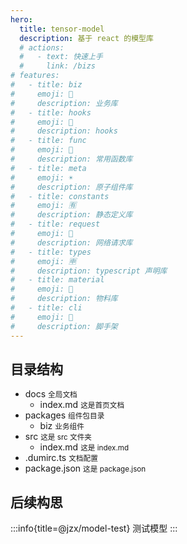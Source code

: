 ```yaml
---
hero:
  title: tensor-model
  description: 基于 react 的模型库
  # actions:
  #   - text: 快速上手
  #     link: /bizs
# features:
#   - title: biz
#     emoji: 🍑
#     description: 业务库
#   - title: hooks
#     emoji: 💎
#     description: hooks
#   - title: func
#     emoji: 🌈
#     description: 常用函数库
#   - title: meta
#     emoji: ☀️
#     description: 原子组件库
#   - title: constants
#     emoji: 🈶️
#     description: 静态定义库
#   - title: request
#     emoji: 🥣
#     description: 网络请求库
#   - title: types
#     emoji: 🈸
#     description: typescript 声明库
#   - title: material
#     emoji: 🥱
#     description: 物料库
#   - title: cli
#     emoji: 🐔
#     description: 脚手架
---
```


## 目录结构

<Tree>
  <ul>
    <li>
      docs
      <small>全局文档</small>
      <ul>
        <li>
          index.md
          <small>这是首页文档</small>
        </li>
      </ul>
    </li>
    <li>
      packages
      <small>组件包目录</small>
      <ul>
        <li>
          biz
          <small>业务组件</small>
        </li>
      </ul>
    </li>
    <li>
      src
      <small>这是 src 文件夹</small>
      <ul>
        <li>
          index.md
          <small>这是 index.md</small>
        </li>
      </ul>
    </li>
    <li>
      .dumirc.ts
      <small>文档配置</small>
    </li>
    <li>
      package.json
      <small>这是 package.json</small>
    </li>
  </ul>
</Tree>

## 后续构思

:::info{title=@jzx/model-test}
测试模型
:::
